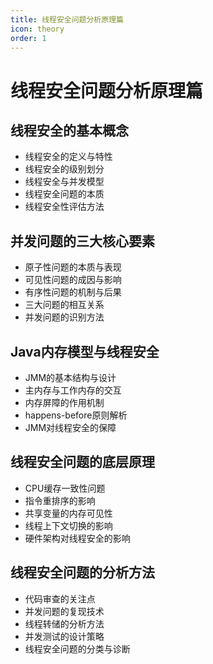 ```yaml
---
title: 线程安全问题分析原理篇
icon: theory
order: 1
---
```


# 线程安全问题分析原理篇

## 线程安全的基本概念

- 线程安全的定义与特性
- 线程安全的级别划分
- 线程安全与并发模型
- 线程安全问题的本质
- 线程安全性评估方法

## 并发问题的三大核心要素

- 原子性问题的本质与表现
- 可见性问题的成因与影响
- 有序性问题的机制与后果
- 三大问题的相互关系
- 并发问题的识别方法

## Java内存模型与线程安全

- JMM的基本结构与设计
- 主内存与工作内存的交互
- 内存屏障的作用机制
- happens-before原则解析
- JMM对线程安全的保障

## 线程安全问题的底层原理

- CPU缓存一致性问题
- 指令重排序的影响
- 共享变量的内存可见性
- 线程上下文切换的影响
- 硬件架构对线程安全的影响

## 线程安全问题的分析方法

- 代码审查的关注点
- 并发问题的复现技术
- 线程转储的分析方法
- 并发测试的设计策略
- 线程安全问题的分类与诊断
